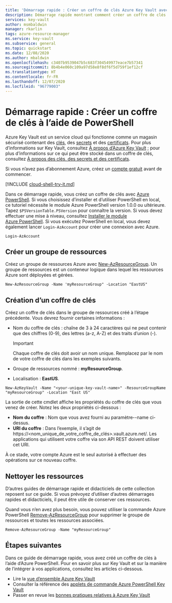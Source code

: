 ```yaml
---
title: 'Démarrage rapide : Créer un coffre de clés Azure Key Vault avec Azure PowerShell'
description: Démarrage rapide montrant comment créer un coffre de clés Azure Key Vault avec Azure PowerShell
services: key-vault
author: msmbaldwin
manager: rkarlin
tags: azure-resource-manager
ms.service: key-vault
ms.subservice: general
ms.topic: quickstart
ms.date: 12/08/2020
ms.author: mbaldwin
ms.openlocfilehash: c3407b9539047b5c683f304549977eace7b57341
ms.sourcegitcommit: 8b4b4e060c109a97d58e8f8df6f5d759f1ef12cf
ms.translationtype: HT
ms.contentlocale: fr-FR
ms.lasthandoff: 12/07/2020
ms.locfileid: "96779003"
---
```

# <a name="quickstart-create-a-key-vault-using-powershell"></a>Démarrage rapide : Créer un coffre de clés à l’aide de PowerShell

Azure Key Vault est un service cloud qui fonctionne comme un magasin sécurisé contenant des [clés](../keys/index.yml), des [secrets](../secrets/index.yml) et des [certificats](../certificates/index.yml). Pour plus d’informations sur Key Vault, consultez [À propos d’Azure Key Vault](overview.md) ; pour plus d’informations sur ce qui peut être stocké dans un coffre de clés, consultez [À propos des clés, des secrets et des certificats](about-keys-secrets-certificates.md).

Si vous n’avez pas d’abonnement Azure, créez un [compte gratuit](https://azure.microsoft.com/free/?WT.mc_id=A261C142F) avant de commencer.

[!INCLUDE [cloud-shell-try-it.md](../../../includes/cloud-shell-try-it.md)]

Dans ce démarrage rapide, vous créez un coffre de clés avec [Azure PowerShell](/powershell/azure/). Si vous choisissez d’installer et d’utiliser PowerShell en local, ce tutoriel nécessite le module Azure PowerShell version 1.0.0 ou ultérieure. Tapez `$PSVersionTable.PSVersion` pour connaître la version. Si vous devez effectuer une mise à niveau, consultez [Installer le module Azure PowerShell](/powershell/azure/install-az-ps). Si vous exécutez PowerShell en local, vous devez également lancer `Login-AzAccount` pour créer une connexion avec Azure.

```azurepowershell-interactive
Login-AzAccount
```

## <a name="create-a-resource-group"></a>Créer un groupe de ressources

Créez un groupe de ressources Azure avec [New-AzResourceGroup](/powershell/module/az.resources/new-azresourcegroup). Un groupe de ressources est un conteneur logique dans lequel les ressources Azure sont déployées et gérées. 

```azurepowershell-interactive
New-AzResourceGroup -Name 'myResourceGroup" -Location "EastUS"
```

## <a name="create-a-key-vault"></a>Création d’un coffre de clés

Créez un coffre de clés dans le groupe de ressources créé à l’étape précédente. Vous devrez fournir certaines informations :

- Nom du coffre de clés : chaîne de 3 à 24 caractères qui ne peut contenir que des chiffres (0-9), des lettres (a-z, A-Z) et des traits d’union (-).

  > [!Important]
  > Chaque coffre de clés doit avoir un nom unique. Remplacez <your-unique-keyvault-name> par le nom de votre coffre de clés dans les exemples suivants.

- Groupe de ressources nommé : **myResourceGroup**.
- Localisation : **EastUS**.

```azurepowershell-interactive
New-AzKeyVault -Name "<your-unique-key-vault-name>" -ResourceGroupName "myResourceGroup" -Location "East US"
```

La sortie de cette cmdlet affiche les propriétés du coffre de clés que vous venez de créer. Notez les deux propriétés ci-dessous :

- **Nom du coffre** : Nom que vous avez fourni au paramètre--name ci-dessus.
- **URI du coffre** : Dans l’exemple, il s’agit de https://<nom_unique_de_votre_coffre_de_clés>.vault.azure.net/. Les applications qui utilisent votre coffre via son API REST doivent utiliser cet URI.

À ce stade, votre compte Azure est le seul autorisé à effectuer des opérations sur ce nouveau coffre.

## <a name="clean-up-resources"></a>Nettoyer les ressources

D’autres guides de démarrage rapide et didacticiels de cette collection reposent sur ce guide. Si vous prévoyez d’utiliser d’autres démarrages rapides et didacticiels, il peut être utile de conserver ces ressources.

Quand vous n’en avez plus besoin, vous pouvez utiliser la commande Azure PowerShell [Remove-AzResourceGroup](/powershell/module/az.resources/remove-azresourcegroup) pour supprimer le groupe de ressources et toutes les ressources associées.

```azurepowershell-interactive
Remove-AzResourceGroup -Name "myResourceGroup"
```

## <a name="next-steps"></a>Étapes suivantes

Dans ce guide de démarrage rapide, vous avez créé un coffre de clés à l’aide d’Azure PowerShell. Pour en savoir plus sur Key Vault et sur la manière de l’intégrer à vos applications, consultez les articles ci-dessous.

- Lire la [vue d’ensemble Azure Key Vault](overview.md)
- Consulter la référence des [applets de commande Azure PowerShell Key Vault](/powershell/module/az.keyvault/)
- Passer en revue les [bonnes pratiques relatives à Azure Key Vault](best-practices.md)
